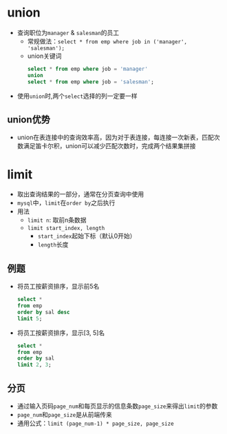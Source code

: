 # union
* 查询职位为`manager` & `salesman`的员工
  * 常规做法：`select * from emp where job in ('manager', 'salesman');`
  * union关键词
    ```sql
    select * from emp where job = 'manager' 
    union
    select * from emp where job = 'salesman'; 
    ```
* 使用`union`时,两个`select`选择的列一定要一样

## union优势
* union在表连接中的查询效率高，因为对于表连接，每连接一次新表，匹配次数满足笛卡尔积，union可以减少匹配次数时，完成两个结果集拼接

# limit
* 取出查询结果的一部分，通常在分页查询中使用
* `mysql`中，`limit`在`order by`之后执行
* 用法
  * `limit n`: 取前n条数据
  * `limit start_index, length`
    * `start_index`起始下标（默认0开始）
    * `length`长度

## 例题
* 将员工按薪资排序，显示前5名
  ```sql
  select * 
  from emp
  order by sal desc
  limit 5;
  ```
* 将员工按薪资排序，显示[3, 5]名
  ```sql
  select *
  from emp
  order by sal
  limit 2, 3;
  ```

## 分页
* 通过输入页码`page_num`和每页显示的信息条数`page_size`来得出`limit`的参数
* `page_num`和`page_size`是从前端传来
* 通用公式：`limit (page_num-1) * page_size, page_size`








